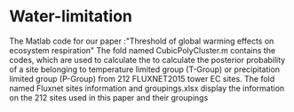 # Water-limitation
The Matlab code for our paper :"Threshold of global warming effects on ecosystem respiration"
The fold named CubicPolyCluster.m contains the codes, which are used to calculate the to calculate the posterior probability of a site belonging to temperature limited group (T-Group) or precipitation limited group (P-Group) from 212 FLUXNET2015 tower EC sites.
The fold named Fluxnet sites information and groupings.xlsx display the information on the 212 sites used in this paper and their groupings
